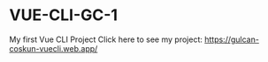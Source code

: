 # VUE-CLI-GC-1
My first Vue CLI Project
Click here to see my project:
https://gulcan-coskun-vuecli.web.app/
